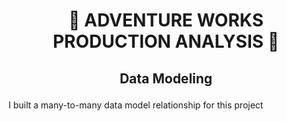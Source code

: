 # <p align="center" style="margin-top: 0px;"> 🔩 ADVENTURE WORKS PRODUCTION ANALYSIS 🔩
## <p align="center"> Data Modeling

I built a many-to-many data model relationship for this project 

